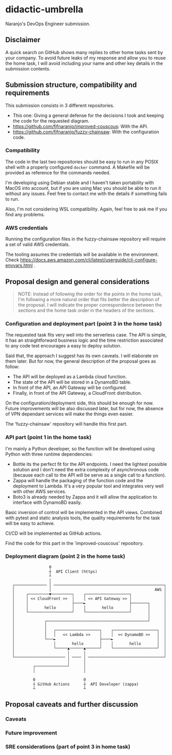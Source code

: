 # didactic-umbrella
Naranjo's DevOps Engineer submission.

## Disclaimer
A quick search on GitHub shows many replies to other home tasks sent by your
company. To avoid future leaks of my response and allow you to reuse the home
task, I will avoid including your name and other key details in the submission
contents.

## Submission structure, compatibility and requirements
This submission consists in 3 different repositories.

* This one: Giving a general defense for the decisions I took and keeping the
code for the requested diagram.
* https://github.com/fjfnaranjo/improved-couscous: With the API.
* https://github.com/fjfnaranjo/fuzzy-chainsaw: With the configuration code.

### Compatibility
The code in the last two repositories should be easy to run in any POSIX shell
with a properly configured `docker` command. A Makefile will be provided as
reference for the commands needed.

I'm developing using Debian stable and I haven't taken portability with MacOS
into account, but if you are using Mac you should be able to run it without any
issues. Feel free to contact me with the details if something fails to run.

Also, I'm not considering WSL compatibility. Again, feel free to ask me if you
find any problems.

### AWS credentials
Running the configuration files in the fuzzy-chainsaw repository will require a
set of valid AWS credentials.

The tooling assumes the credentials will be available in the environment. Check
https://docs.aws.amazon.com/cli/latest/userguide/cli-configure-envvars.html .

## Proposal design and general considerations

> NOTE: Instead of following the order for the points in the home task, I'm
> following a more natural order that fits better the description of the
> proposal. I will indicate the proper correspondence between the sections and
> the home task order in the headers of the sections.

### Configuration and deployment part (point 3 in the home task)
The requested task fits very well into the serverless case. The API is simple,
it has an straightforward business logic and the time restriction associated to
any code test encourages a easy to deploy solution.

Said that, the approach I suggest has its own caveats. I will elaborate on them
later. But for now, the general description of the proposal goes as follow:

* The API will be deployed as a Lambda cloud function.
* The state of the API will be stored in a DynamoBD table.
* In front of the API, an API Gateway will be configured.
* Finally, in front of the API Gateway, a CloudFront distribution.

On the configuration/deployment side, this should be enough for now. Future
improvements will be also discussed later, but for now, the absence of VPN
dependant services will make the things even easier.

The 'fuzzy-chainsaw' repository will handle this first part.

### API part (point 1 in the home task)
I'm mainly a Python developer, so the function will be developed using Python
with three runtime dependencies:

* Bottle its the perfect fit for the API endpoints. I need the lightest
possible solution and I don't need the extra complexity of asynchronous code
(because each call to the API will be serve as a single call to a function).
* Zappa will handle the packaging of the function code and the deployment to
Lambda. It's a very popular tool and integrates very well with other AWS
services.
* Boto3 is already needed by Zappa and it will allow the application to
interface with DynamoBD easily.

Basic inversion of control will be implemented in the API views. Combined with
pytest and static analysis tools, the quality requirements for the task will be
easy to achieve.

CI/CD will be implemented as GitHub actions.

Find the code for this part in the 'improved-couscous' repository.

### Deployment diagram (point 2 in the home task)
```
                   0
                   ┼  API Client (https)
                   ┴
                   │
   ┌────────────── │ ────────────────────────────────────────────────┐
   │               │                                             AWS │
   │     ┌─────────▼─────────┐    ┌───────────────────┐              │
   │     │ << CloudFront >>  │    │ << API Gateway >> │              │
   │     │                   ├────►                   ├───────┐      │
   │     │       hello       │    │       hello       │       │      │
   │     └───────────────────┘    └───────────────────┘       │      │
   │                                                          │      │
   │             ┌────────────────────────────────────────────┘      │
   │             │                                                   │
   │             │   ┌───────────────────┐    ┌───────────────────┐  │
   │             │   │   << Lambda >>    │    │  << DynamoBD >>   │  │
   │             └───►                   ├────►                   │  │
   │                 │       hello       │    │       hello       │  │
   │                 └─────▲──────▲──────┘    └───────────────────┘  │
   │                       │      │                                  │
   └────────────────────── │ ──── │ ─────────────────────────────────┘
                           │      │
            ┌──────────────┘      │
            │                     │

            0                     0
            ┼ GitHub Actions      ┼  API Developer (zappa)
            ┴                     ┴
```

## Proposal caveats and further discussion

### Caveats

### Future improvement

### SRE considerations (part of point 3 in home task)
